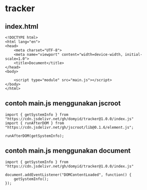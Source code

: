 # tracker

## index.html
```
<!DOCTYPE html>
<html lang="en">
<head>
    <meta charset="UTF-8">
    <meta name="viewport" content="width=device-width, initial-scale=1.0">
    <title>Document</title>
</head>
<body>
    
    <script type="module" src="main.js"></script>
</body>
</html>
```

## contoh main.js menggunakan jscroot
```
import { getSystemInfo } from "https://cdn.jsdelivr.net/gh/domyid/tracker@1.0.0/index.js"
import { runAfterDOM } from "https://cdn.jsdelivr.net/gh/jscroot/lib@0.1.6/element.js";

runAfterDOM(getSystemInfo);
```

## contoh main.js menggunakan document
```
import { getSystemInfo } from "https://cdn.jsdelivr.net/gh/domyid/tracker@1.0.0/index.js"

document.addEventListener("DOMContentLoaded", function() {
    getSystemInfo();
});
```